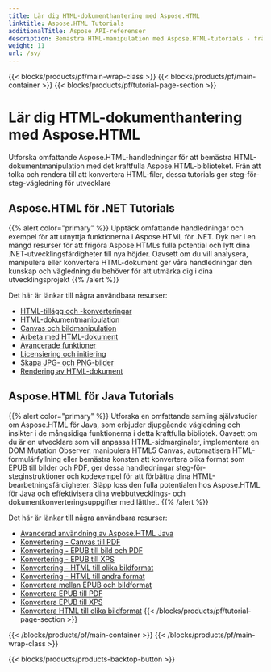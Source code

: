 ```yaml
---
title: Lär dig HTML-dokumenthantering med Aspose.HTML
linktitle: Aspose.HTML Tutorials
additionalTitle: Aspose API-referenser
description: Bemästra HTML-manipulation med Aspose.HTML-tutorials - från analys till konvertering, steg-för-steg-vägledning för utvecklare.
weight: 11
url: /sv/
---
```


{{< blocks/products/pf/main-wrap-class >}}
{{< blocks/products/pf/main-container >}}
{{< blocks/products/pf/tutorial-page-section >}}

# Lär dig HTML-dokumenthantering med Aspose.HTML


Utforska omfattande Aspose.HTML-handledningar för att bemästra HTML-dokumentmanipulation med det kraftfulla Aspose.HTML-biblioteket. Från att tolka och rendera till att konvertera HTML-filer, dessa tutorials ger steg-för-steg-vägledning för utvecklare

## Aspose.HTML för .NET Tutorials
{{% alert color="primary" %}}
Upptäck omfattande handledningar och exempel för att utnyttja funktionerna i Aspose.HTML för .NET. Dyk ner i en mängd resurser för att frigöra Aspose.HTMLs fulla potential och lyft dina .NET-utvecklingsfärdigheter till nya höjder. Oavsett om du vill analysera, manipulera eller konvertera HTML-dokument ger våra handledningar den kunskap och vägledning du behöver för att utmärka dig i dina utvecklingsprojekt 
{{% /alert %}}

Det här är länkar till några användbara resurser:
 
- [HTML-tillägg och -konverteringar](./net/html-extensions-and-conversions/)
- [HTML-dokumentmanipulation](./net/html-document-manipulation/)
- [Canvas och bildmanipulation](./net/canvas-and-image-manipulation/)
- [Arbeta med HTML-dokument](./net/working-with-html-documents/)
- [Avancerade funktioner](./net/advanced-features/)
- [Licensiering och initiering](./net/licensing-and-initialization/)
- [Skapa JPG- och PNG-bilder](./net/generate-jpg-and-png-images/)
- [Rendering av HTML-dokument](./net/rendering-html-documents/)

## Aspose.HTML för Java Tutorials
{{% alert color="primary" %}}
Utforska en omfattande samling självstudier om Aspose.HTML för Java, som erbjuder djupgående vägledning och insikter i de mångsidiga funktionerna i detta kraftfulla bibliotek. Oavsett om du är en utvecklare som vill anpassa HTML-sidmarginaler, implementera en DOM Mutation Observer, manipulera HTML5 Canvas, automatisera HTML-formulärfyllning eller bemästra konsten att konvertera olika format som EPUB till bilder och PDF, ger dessa handledningar steg-för- steginstruktioner och kodexempel för att förbättra dina HTML-bearbetningsfärdigheter. Släpp loss den fulla potentialen hos Aspose.HTML för Java och effektivisera dina webbutvecklings- och dokumentkonverteringsuppgifter med lätthet. 
{{% /alert %}}

Det här är länkar till några användbara resurser:
 
- [Avancerad användning av Aspose.HTML Java](./java/advanced-usage/)
- [Konvertering - Canvas till PDF](./java/conversion-canvas-to-pdf/)
- [Konvertering - EPUB till bild och PDF](./java/conversion-epub-to-image-and-pdf/)
- [Konvertering - EPUB till XPS](./java/conversion-epub-to-xps/)
- [Konvertering - HTML till olika bildformat](./java/conversion-html-to-various-image-formats/)
- [Konvertering - HTML till andra format](./java/conversion-html-to-other-formats/)
- [Konvertera mellan EPUB och bildformat](./java/converting-between-epub-and-image-formats/)
- [Konvertera EPUB till PDF](./java/converting-epub-to-pdf/)
- [Konvertera EPUB till XPS](./java/converting-epub-to-xps/)
- [Konvertera HTML till olika bildformat](./java/converting-html-to-various-image-formats/)
{{< /blocks/products/pf/tutorial-page-section >}}

{{< /blocks/products/pf/main-container >}}
{{< /blocks/products/pf/main-wrap-class >}}

{{< blocks/products/products-backtop-button >}}
